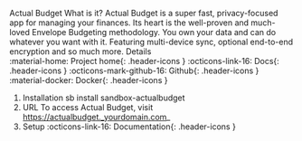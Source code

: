 Actual Budget
What is it?
Actual Budget is a super fast, privacy-focused app for managing your finances. Its heart is the well-proven and much-loved Envelope Budgeting methodology.
You own your data and can do whatever you want with it. Featuring multi-device sync, optional end-to-end encryption and so much more.
Details			
:material-home: Project home{: .header-icons }	:octicons-link-16: Docs{: .header-icons }	:octicons-mark-github-16: Github{: .header-icons }	:material-docker: Docker{: .header-icons }
1. Installation
sb install sandbox-actualbudget
2. URL
To access Actual Budget, visit https://actualbudget._yourdomain.com_
3. Setup
:octicons-link-16: Documentation{: .header-icons }
